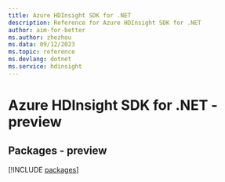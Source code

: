 ```yaml
---
title: Azure HDInsight SDK for .NET
description: Reference for Azure HDInsight SDK for .NET
author: aim-for-better
ms.author: zhezhou
ms.data: 09/12/2023
ms.topic: reference
ms.devlang: dotnet
ms.service: hdinsight
---
```

# Azure HDInsight SDK for .NET - preview
## Packages - preview
[!INCLUDE [packages](hdinsight-index.md)]